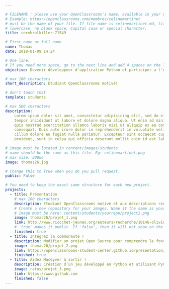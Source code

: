 ```yaml
---

# FILENAME : please use your OpenClassrooms's name, available in your url.
# Example: https://openclassrooms.com/membres/celinemartinet
# must be the name of your file. If file name is celinemartinet.md, title is celinemartinet.
# lowercase, no blank space, Capital case or special character.
title: cerebralkiller-71549

# First name or full name
name: Thomas
date: 2018-01-09 14:24

# One line.
# If you need more space, go to the next line and add 4 spaces on the left, as in 'description'.
objective: Devenir développeur d'application Python et participer a l'opensource!

# max 100 characters
short_description: Etudiant OpenClassrooms motivé!

# don't touch that
template: students

# max 500 characters
description:
    Lorem ipsum dolor sit amet, consectetur adipisicing elit, sed do eiusmod
    tempor incididunt ut labore et dolore magna aliqua. Ut enim ad minim veniam,
    quis nostrud exercitation ullamco laboris nisi ut aliquip ex ea commodo
    consequat. Duis aute irure dolor in reprehenderit in voluptate velit esse
    cillum dolore eu fugiat nulla pariatur. Excepteur sint occaecat cupidatat non
    proident, sunt in culpa qui officia deserunt mollit anim id est laborum.

# image must be located in content/images/students
# name should be the same as this file. Eg: celinemartinet.png
# max size: 200ko
image: thomas26.jpg

# Change this to True when you do you pull request.
public: False

# You need to keep the exact same structure for each new project.
projects:
  - title: Présentation
    # max 100 characters
    description: Etudiant OpenClassrooms motivé et aux descriptions redondantes ! Voici donc mon linkedin :  https://github.com/Vyslon.
    # Create a new repository for your images. Name it the same as your nickname and profile picture.
    # Image must be here: content/students/yourrepo/project1.png
    image: thomas26/projet_1.png
    link: http://www.ricochet-jeunes.org/auteurs/recherche/10146-olivier-vogel
    # 'true' makes it public. If 'false', then it will not show on the website.
    finished: true
  - title: Intégrez la communauté !
    description: Modifier un projet Open Source pour comprendre le fonctionnement de Git, de Github et des pull requests.
    image: thomas26/projet_2.png
    link: https://openclassrooms-student-center.github.io/presentation/students/ratus.html
    finished: true
  - title: Aidez MacGyver à sortir !
    description: Création d’un jeu développé en Python et utilisant PyGame.
    image: ratus/projet_3.png
    link: https://www.github.com
    finished: false
---
```

